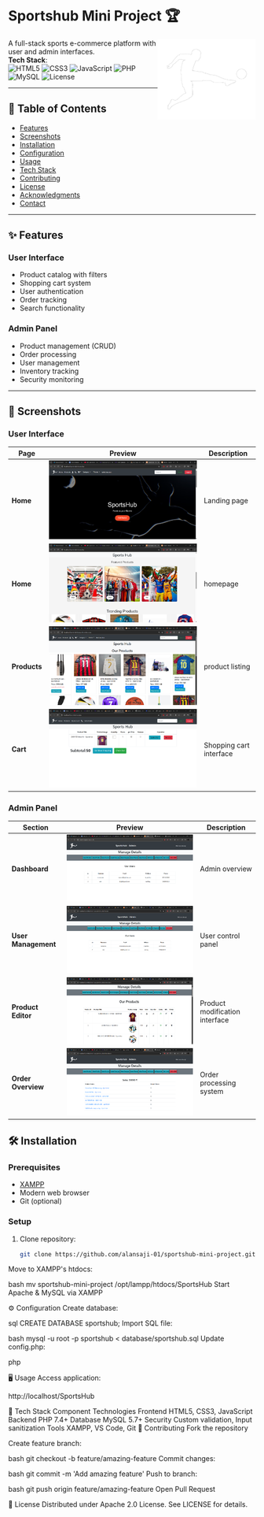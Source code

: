 # Sportshub Mini Project 🏆

<img src="https://github.com/alansaji-01/sportshub-mini-project/blob/b062098ab38202b209040f55cf821a20cc5e4521/sportsHubLogo.png" alt="Sportshub Logo" width="200" align="right">

A full-stack sports e-commerce platform with user and admin interfaces.  
**Tech Stack**:  
![HTML5](https://img.shields.io/badge/HTML5-E34F26?style=flat&logo=html5&logoColor=white)
![CSS3](https://img.shields.io/badge/CSS3-1572B6?style=flat&logo=css3&logoColor=white)
![JavaScript](https://img.shields.io/badge/JavaScript-F7DF1E?style=flat&logo=javascript&logoColor=black)
![PHP](https://img.shields.io/badge/PHP-777BB4?style=flat&logo=php&logoColor=white)
![MySQL](https://img.shields.io/badge/MySQL-4479A1?style=flat&logo=mysql&logoColor=white)
![License](https://img.shields.io/badge/License-Apache_2.0-blue.svg)

---

## 📌 Table of Contents
- [Features](#-features)
- [Screenshots](#-screenshots)
- [Installation](#-installation)
- [Configuration](#-configuration)
- [Usage](#-usage)
- [Tech Stack](#-tech-stack)
- [Contributing](#-contributing)
- [License](#-license)
- [Acknowledgments](#-acknowledgments)
- [Contact](#-contact)

---

## ✨ Features

### User Interface
- Product catalog with filters
- Shopping cart system
- User authentication
- Order tracking
- Search functionality

### Admin Panel
- Product management (CRUD)
- Order processing
- User management
- Inventory tracking
- Security monitoring

---

## 📸 Screenshots

### User Interface
| Page             | Preview                              | Description                     |
|------------------|--------------------------------------|---------------------------------|
| **Home**         | ![Home1](https://github.com/alansaji-01/sportshub-mini-project/blob/277b9780f3946a60fac084e3eba50776ec82927d/home1.png)      | Landing page          |
| **Home**         | ![Home2](https://github.com/alansaji-01/sportshub-mini-project/blob/412dd61bd9febac4e41da92c5e5f15ed563a2b40/home2.png)      | homepage                        |
| **Products**     | ![Products](https://github.com/alansaji-01/sportshub-mini-project/blob/f80ce38b8e6097b3ec79e02988acf941b14fe420/products.png)   | product listing                 |
| **Cart**         | ![Cart](https://github.com/alansaji-01/sportshub-mini-project/blob/d851254130b065103573559649c28c21f06823af/cart.png)       | Shopping cart interface         |

### Admin Panel
| Section               | Preview                              | Description                     |
|-----------------------|--------------------------------------|---------------------------------|
| **Dashboard**         | ![Admin1](https://github.com/alansaji-01/sportshub-mini-project/blob/d9b72ade7af1082375d6797824ac716dea90b51c/admin1.png)    | Admin overview                  |
| **User Management**   | ![Admin2](https://github.com/alansaji-01/sportshub-mini-project/blob/de1fa4caa37128f780b752231a63974e4cb140fb/userlist.png)    | User control panel              |
| **Product Editor**    | ![Admin3](https://github.com/alansaji-01/sportshub-mini-project/blob/06bc4acd2c91d9ed38c7d77d2495ef98e43b9480/admin4.png)    | Product modification interface  |
| **Order Overview**    | ![Admin4](https://github.com/alansaji-01/sportshub-mini-project/blob/44e1657bbf15ee3961157c5c8937fab86488759e/admin2.png)    | Order processing system         |


## 🛠️ Installation

### Prerequisites
- [XAMPP](https://www.apachefriends.org/download.html)
- Modern web browser
- Git (optional)

### Setup
1. Clone repository:
   ```bash
   git clone https://github.com/alansaji-01/sportshub-mini-project.git
Move to XAMPP's htdocs:

bash
mv sportshub-mini-project /opt/lampp/htdocs/SportsHub
Start Apache & MySQL via XAMPP

⚙️ Configuration
Create database:

sql
CREATE DATABASE sportshub;
Import SQL file:

bash
mysql -u root -p sportshub < database/sportshub.sql
Update config.php:

php
<?php
$host = "localhost";
$user = "root";
$password = "";
$database = "sportshub";
?>
🖥️ Usage
Access application:

http://localhost/SportsHub

🔧 Tech Stack
Component	Technologies
Frontend	HTML5, CSS3, JavaScript
Backend	PHP 7.4+
Database	MySQL 5.7+
Security	Custom validation, Input sanitization
Tools	XAMPP, VS Code, Git
🤝 Contributing
Fork the repository

Create feature branch:

bash
git checkout -b feature/amazing-feature
Commit changes:

bash
git commit -m 'Add amazing feature'
Push to branch:

bash
git push origin feature/amazing-feature
Open Pull Request

📜 License
Distributed under Apache 2.0 License. See LICENSE for details.
